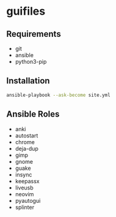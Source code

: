 # guifiles

## Requirements

- git
- ansible
- python3-pip

## Installation

```bash
ansible-playbook --ask-become site.yml
```

## Ansible Roles

- anki
- autostart
- chrome
- deja-dup
- gimp
- gnome
- guake
- insync
- keepassx
- liveusb
- neovim
- pyautogui
- splinter

